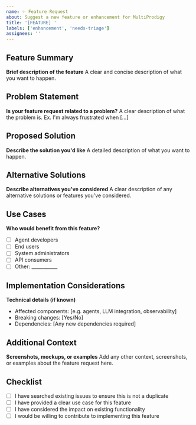 ```yaml
---
name: ✨ Feature Request
about: Suggest a new feature or enhancement for MultiProdigy
title: '[FEATURE] '
labels: ['enhancement', 'needs-triage']
assignees: ''
---
```


## Feature Summary
**Brief description of the feature**
A clear and concise description of what you want to happen.

## Problem Statement
**Is your feature request related to a problem?**
A clear description of what the problem is. Ex. I'm always frustrated when [...]

## Proposed Solution
**Describe the solution you'd like**
A detailed description of what you want to happen.

## Alternative Solutions
**Describe alternatives you've considered**
A clear description of any alternative solutions or features you've considered.

## Use Cases
**Who would benefit from this feature?**
- [ ] Agent developers
- [ ] End users
- [ ] System administrators
- [ ] API consumers
- [ ] Other: ___________

## Implementation Considerations
**Technical details (if known)**
- Affected components: [e.g. agents, LLM integration, observability]
- Breaking changes: [Yes/No]
- Dependencies: [Any new dependencies required]

## Additional Context
**Screenshots, mockups, or examples**
Add any other context, screenshots, or examples about the feature request here.

## Checklist
- [ ] I have searched existing issues to ensure this is not a duplicate
- [ ] I have provided a clear use case for this feature
- [ ] I have considered the impact on existing functionality
- [ ] I would be willing to contribute to implementing this feature
